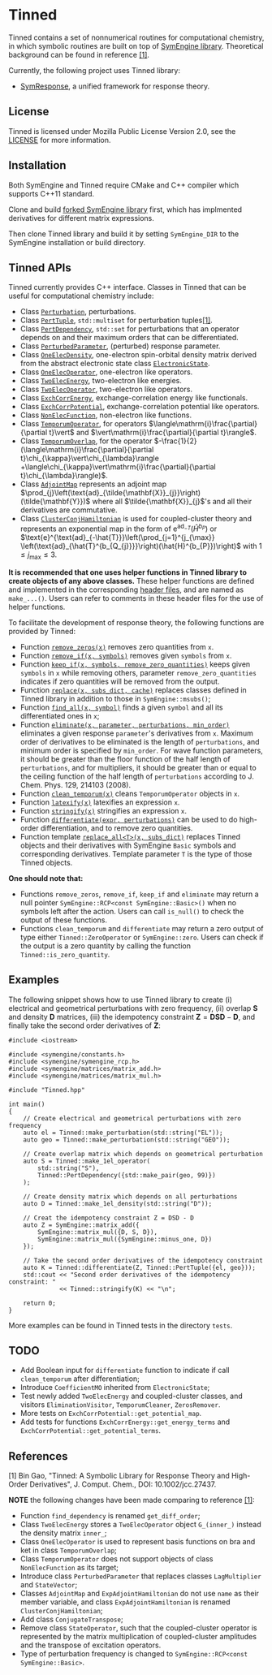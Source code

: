 # Tinned

Tinned contains a set of nonnumerical routines for computational chemistry, in
which symbolic routines are built on top of
[SymEngine library](https://github.com/symengine/symengine). Theoretical
background can be found in reference [[1]](#1).

Currently, the following project uses Tinned library:

* [SymResponse](https://github.com/bingao/symresponse), a unified framework for
  response theory.

## License

Tinned is licensed under Mozilla Public License Version 2.0, see the
[LICENSE](LICENSE) for more information.

## Installation

Both SymEngine and Tinned require CMake and C++ compiler which supports C++11
standard.

Clone and build [forked SymEngine library](https://github.com/bingao/symengine)
first, which has implmented derivatives for different matrix expressions.

Then clone Tinned library and build it by setting `SymEngine_DIR` to the
SymEngine installation or build directory.

## Tinned APIs

Tinned currently provides C++ interface. Classes in Tinned that can be useful
for computational chemistry include:

* Class [`Perturbation`](include/Tinned/Perturbation.hpp), perturbations.
* Class [`PertTuple`](include/Tinned/PertTuple.hpp), `std::multiset` for
  perturbation tuples[[1]](#1).
* Class [`PertDependency`](include/Tinned/PertDependency.hpp), `std::set` for
  perturbations that an operator depends on and their maximum orders that can
  be differentiated.
* Class [`PerturbedParameter`](include/Tinned/PerturbedParameter.hpp),
  (perturbed) response parameter.
* Class [`OneElecDensity`](include/Tinned/OneElecDensity.hpp), one-electron
  spin-orbital density matrix derived from the abstract electronic state
  class [`ElectronicState`](include/Tinned/ElectronicState.hpp).
* Class [`OneElecOperator`](include/Tinned/OneElecOperator.hpp), one-electron
  like operators.
* Class [`TwoElecEnergy`](include/Tinned/TwoElecEnergy.hpp), two-electron like
  energies.
* Class [`TwoElecOperator`](include/Tinned/TwoElecOperator.hpp), two-electron
  like operators.
* Class [`ExchCorrEnergy`](include/Tinned/ExchCorrEnergy.hpp),
  exchange-correlation energy like functionals.
* Class [`ExchCorrPotential`](include/Tinned/ExchCorrPotential.hpp),
  exchange-correlation potential like operators.
* Class [`NonElecFunction`](include/Tinned/NonElecFunction.hpp), non-electron
  like functions.
* Class [`TemporumOperator`](include/Tinned/TemporumOperator.hpp), for
  operators $\langle\mathrm{i}\frac{\partial}{\partial t}\vert$ and
  $\vert\mathrm{i}\frac{\partial}{\partial t}\rangle$.
* Class [`TemporumOverlap`](include/Tinned/TemporumOverlap.hpp), for the operator
  $-\frac{1}{2}(\langle\mathrm{i}\frac{\partial}{\partial t}\chi_{\kappa}\vert\chi_{\lambda}\rangle
  +\langle\chi_{\kappa}\vert\mathrm{i}\frac{\partial}{\partial t}\chi_{\lambda}\rangle)$.
* Class [`AdjointMap`](include/Tinned/AdjointMap.hpp) represents an adjoint map
  $\prod_{j}\left(\text{ad}_{\tilde{\mathbf{X}}_{j}}\right)(\tilde{\mathbf{Y}})$
  where all $\tilde{\mathbf{X}}_{j}$'s and all their derivatives are commutative.
* Class [`ClusterConjHamiltonian`](include/Tinned/ClusterConjHamiltonian.hpp)
  is used for coupled-cluster theory and represents an exponential map in the
  form of $\text{e}^{\text{ad}_{-\hat{T}}}(\hat{H}^{b_{P}})$ or
  $\text{e}^{\text{ad}_{-\hat{T}}}\left(\prod_{j=1}^{j_{\max}}
    \left(\text{ad}_{\hat{T}^{b_{Q_{j}}}}\right)(\hat{H}^{b_{P}})\right)$ with
  $1\le j_{\max}\le3$.

**It is recommended that one uses helper functions in Tinned library to create
objects of any above classes.** These helper functions are defined and
implemented in the corresponding [header files](include/Tinned), and are named
as `make_...()`. Users can refer to comments in these header files for the use
of helper functions.

To facilitate the development of response theory, the following functions are
provided by Tinned:

* Function [`remove_zeros(x)`](include/Tinned/ZerosRemover.hpp) removes zero
  quantities from `x`.
* Function [`remove_if(x, symbols)`](include/Tinned/RemoveVisitor.hpp) removes
  given `symbols` from `x`.
* Function [`keep_if(x, symbols, remove_zero_quantities)`](include/Tinned/KeepVisitor.hpp)
  keeps given `symbols` in `x` while removing others, parameter
  `remove_zero_quantities` indicates if zero quantities will be removed from the
  output.
* Function [`replace(x, subs_dict, cache)`](include/Tinned/ReplaceVisitor.hpp)
  replaces classes defined in Tinned library in addition to those in
  `SymEngine::msubs()`;
* Function [`find_all(x, symbol)`](include/Tinned/FindAllVisitor.hpp)
  finds a given `symbol` and all its differentiated ones in `x`;
* Function [`eliminate(x, parameter, perturbations, min_order)`](include/Tinned/EliminationVisitor.hpp)
  eliminates a given response `parameter`'s derivatives from `x`. Maximum order
  of derivatives to be eliminated is the length of `perturbations`, and minimum
  order is specified by `min_order`. For wave function parameters, it should be
  greater than the floor function of the half length of `perturbations`, and for
  multipliers, it should be greater than or equal to the ceiling function of the
  half length of `perturbations` according to J. Chem. Phys. 129, 214103 (2008).
* Function [`clean_temporum(x)`](include/Tinned/TemporumCleaner.hpp) cleans
  `TemporumOperator` objects in `x`.
* Function [`latexify(x)`](include/Tinned/LaTeXifyVisitor.hpp) latexifies an
  expression `x`.
* Function [`stringify(x)`](include/Tinned/StringifyVisitor.hpp) stringifies an
  expression `x`.
* Function [`differentiate(expr, perturbations)`](include/Tinned/Utilities.hpp)
  can be used to do high-order differentiation, and to remove zero quantities.
* Function template [`replace_all<T>(x, subs_dict)`](include/Tinned/Utilities.hpp)
  replaces Tinned objects and their derivatives with SymEngine `Basic` symbols
  and corresponding derivatives. Template parameter `T` is the type of those
  Tinned objects.

**One should note that:**

* Functions `remove_zeros`, `remove_if`, `keep_if` and `eliminate` may
  return a null pointer `SymEngine::RCP<const SymEngine::Basic>()` when no
  symbols left after the action. Users can call `is_null()` to check the output
  of these functions.
* Functions `clean_temporum` and `differentiate` may return a zero output of
  type either `Tinned::ZeroOperator` or `SymEngine::zero`. Users can check if
  the output is a zero quantity by calling the function `Tinned::is_zero_quantity`.

## Examples

The following snippet shows how to use Tinned library to create (i) electrical
and geometrical perturbations with zero frequency, (ii) overlap $\mathbf{S}$
and density $\mathbf{D}$ matrices, (iii) the idempotency constraint
$\mathbf{Z}=\mathbf{DSD}-\mathbf{D}$, and finally take the second order
derivatives of $\mathbf{Z}$:

```
#include <iostream>

#include <symengine/constants.h>
#include <symengine/symengine_rcp.h>
#include <symengine/matrices/matrix_add.h>
#include <symengine/matrices/matrix_mul.h>

#include "Tinned.hpp"

int main()
{
    // Create electrical and geometrical perturbations with zero frequency
    auto el = Tinned::make_perturbation(std::string("EL"));
    auto geo = Tinned::make_perturbation(std::string("GEO"));

    // Create overlap matrix which depends on geometrical perturbation
    auto S = Tinned::make_1el_operator(
        std::string("S"),
        Tinned::PertDependency({std::make_pair(geo, 99)})
    );

    // Create density matrix which depends on all perturbations
    auto D = Tinned::make_1el_density(std::string("D"));

    // Creat the idempotency constraint Z = DSD - D
    auto Z = SymEngine::matrix_add({
        SymEngine::matrix_mul({D, S, D}),
        SymEngine::matrix_mul({SymEngine::minus_one, D})
    });

    // Take the second order derivatives of the idempotency constraint
    auto K = Tinned::differentiate(Z, Tinned::PertTuple({el, geo}));
    std::cout << "Second order derivatives of the idempotency constraint: "
              << Tinned::stringify(K) << "\n";

    return 0;
}
```

More examples can be found in Tinned tests in the directory `tests`.

## TODO

* Add Boolean input for `differentiate` function to indicate if
  call `clean_temporum` after differentiation;
* Introduce `CoefficientMO` inherited from `ElectronicState`;
* Test newly added `TwoElecEnergy` and coupled-cluster classes, and visitors
  `EliminationVisitor`, `TemporumCleaner`, `ZerosRemover`.
* More tests on `ExchCorrPotential::get_potential_map`.
* Add tests for functions `ExchCorrEnergy::get_energy_terms` and
  `ExchCorrPotential::get_potential_terms`.

## References

<a id="1">[1]</a>
Bin Gao, "Tinned: A Symbolic Library for Response Theory and High-Order
Derivatives", J. Comput. Chem., DOI: 10.1002/jcc.27437.

**NOTE** the following changes have been made comparing to reference [[1]](#1):

* Function `find_dependency` is renamed `get_diff_order`;
* Class `TwoElecEnergy` stores a `TwoElecOperator` object `G_(inner_)` instead
  the density matrix `inner_`;
* Class `OneElecOperator` is used to represent basis functions on bra and ket
  in class `TemporumOverlap`;
* Class `TemporumOperator` does not support objects of class `NonElecFunction`
  as its target;
* Introduce class `PerturbedParameter` that replaces classes `LagMultiplier`
  and `StateVector`;
* Classes `AdjointMap` and `ExpAdjointHamiltonian` do not use `name` as their
  member variable, and class `ExpAdjointHamiltonian` is renamed
  `ClusterConjHamiltonian`;
* Add class `ConjugateTranspose`;
* Remove class `StateOperator`, such that the coupled-cluster operator is
  represented by the matrix multiplication of coupled-cluster amplitudes and
  the transpose of excitation operators.
* Type of perturbation frequency is changed to `SymEngine::RCP<const SymEngine::Basic>`.
